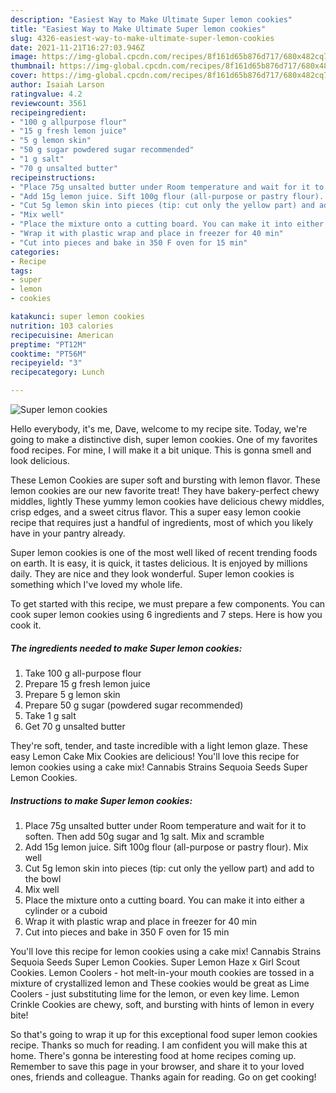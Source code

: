 ```yaml
---
description: "Easiest Way to Make Ultimate Super lemon cookies"
title: "Easiest Way to Make Ultimate Super lemon cookies"
slug: 4326-easiest-way-to-make-ultimate-super-lemon-cookies
date: 2021-11-21T16:27:03.946Z
image: https://img-global.cpcdn.com/recipes/8f161d65b876d717/680x482cq70/super-lemon-cookies-recipe-main-photo.jpg
thumbnail: https://img-global.cpcdn.com/recipes/8f161d65b876d717/680x482cq70/super-lemon-cookies-recipe-main-photo.jpg
cover: https://img-global.cpcdn.com/recipes/8f161d65b876d717/680x482cq70/super-lemon-cookies-recipe-main-photo.jpg
author: Isaiah Larson
ratingvalue: 4.2
reviewcount: 3561
recipeingredient:
- "100 g allpurpose flour"
- "15 g fresh lemon juice"
- "5 g lemon skin"
- "50 g sugar powdered sugar recommended"
- "1 g salt"
- "70 g unsalted butter"
recipeinstructions:
- "Place 75g unsalted butter under Room temperature and wait for it to soften. Then add 50g sugar and 1g salt. Mix and scramble"
- "Add 15g lemon juice. Sift 100g flour (all-purpose or pastry flour). Mix well"
- "Cut 5g lemon skin into pieces (tip: cut only the yellow part) and add to the bowl"
- "Mix well"
- "Place the mixture onto a cutting board. You can make it into either a cylinder or a cuboid"
- "Wrap it with plastic wrap and place in freezer for 40 min"
- "Cut into pieces and bake in 350 F oven for 15 min"
categories:
- Recipe
tags:
- super
- lemon
- cookies

katakunci: super lemon cookies 
nutrition: 103 calories
recipecuisine: American
preptime: "PT12M"
cooktime: "PT56M"
recipeyield: "3"
recipecategory: Lunch

---
```



![Super lemon cookies](https://img-global.cpcdn.com/recipes/8f161d65b876d717/680x482cq70/super-lemon-cookies-recipe-main-photo.jpg)

Hello everybody, it's me, Dave, welcome to my recipe site. Today, we're going to make a distinctive dish, super lemon cookies. One of my favorites food recipes. For mine, I will make it a bit unique. This is gonna smell and look delicious.

These Lemon Cookies are super soft and bursting with lemon flavor. These lemon cookies are our new favorite treat! They have bakery-perfect chewy middles, lightly These yummy lemon cookies have delicious chewy middles, crisp edges, and a sweet citrus flavor. This a super easy lemon cookie recipe that requires just a handful of ingredients, most of which you likely have in your pantry already.

Super lemon cookies is one of the most well liked of recent trending foods on earth. It is easy, it is quick, it tastes delicious. It is enjoyed by millions daily. They are nice and they look wonderful. Super lemon cookies is something which I've loved my whole life.


To get started with this recipe, we must prepare a few components. You can cook super lemon cookies using 6 ingredients and 7 steps. Here is how you cook it.

<!--inarticleads1-->

##### The ingredients needed to make Super lemon cookies:

1. Take 100 g all-purpose flour
1. Prepare 15 g fresh lemon juice
1. Prepare 5 g lemon skin
1. Prepare 50 g sugar (powdered sugar recommended)
1. Take 1 g salt
1. Get 70 g unsalted butter


They&#39;re soft, tender, and taste incredible with a light lemon glaze. These easy Lemon Cake Mix Cookies are delicious! You&#39;ll love this recipe for lemon cookies using a cake mix! Cannabis Strains Sequoia Seeds Super Lemon Cookies. 

<!--inarticleads2-->

##### Instructions to make Super lemon cookies:

1. Place 75g unsalted butter under Room temperature and wait for it to soften. Then add 50g sugar and 1g salt. Mix and scramble
1. Add 15g lemon juice. Sift 100g flour (all-purpose or pastry flour). Mix well
1. Cut 5g lemon skin into pieces (tip: cut only the yellow part) and add to the bowl
1. Mix well
1. Place the mixture onto a cutting board. You can make it into either a cylinder or a cuboid
1. Wrap it with plastic wrap and place in freezer for 40 min
1. Cut into pieces and bake in 350 F oven for 15 min


You&#39;ll love this recipe for lemon cookies using a cake mix! Cannabis Strains Sequoia Seeds Super Lemon Cookies. Super Lemon Haze x Girl Scout Cookies. Lemon Coolers - hot melt-in-your mouth cookies are tossed in a mixture of crystallized lemon and These cookies would be great as Lime Coolers - just substituting lime for the lemon, or even key lime. Lemon Crinkle Cookies are chewy, soft, and bursting with hints of lemon in every bite! 

So that's going to wrap it up for this exceptional food super lemon cookies recipe. Thanks so much for reading. I am confident you will make this at home. There's gonna be interesting food at home recipes coming up. Remember to save this page in your browser, and share it to your loved ones, friends and colleague. Thanks again for reading. Go on get cooking!
